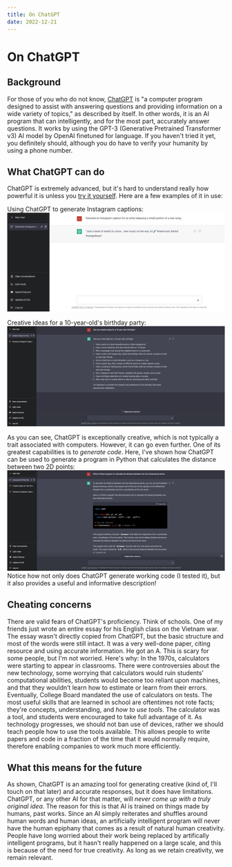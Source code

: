 ```yaml
---
title: On ChatGPT
date: 2022-12-21
---
```


# On ChatGPT

## Background

For those of you who do not know, [ChatGPT](https://chat.openai.com/chat) is "a computer program designed to assist with answering questions and providing information on a wide variety of topics," as described by itself. In other words, it is an AI program that can intelligently, and for the most part, accurately answer questions. It works by using the GPT-3 (Generative Pretrained Transformer v3) AI model by OpenAI finetuned for language. If you haven't tried it yet, you definitely should, although you do have to verify your humanity by using a phone number.

## What ChatGPT can do

ChatGPT is extremely advanced, but it's hard to understand really how powerful it is unless you [try it yourself](https://chat.openai.com/chat). Here are a few examples of it in use:

Using ChatGPT to generate Instagram captions:
!["Example of using ChatGPT to generate an Instagram caption"](/assets/images/chatgpt-1.png)

Creative ideas for a 10-year-old's birthday party:
!["Example of using ChatGPT to generate ideas for a 10-year-old's birthday party"](/assets/images/chatgpt-2.png)

As you can see, ChatGPT is exceptionally creative, which is not typically a trait associated with computers. However, it can go even further. One of its greatest capabilities is to _generate code_. Here, I've shown how ChatGPT can be used to generate a program in Python that calculates the distance between two 2D points:
!["ChatGPT generating a Python program"](/assets/images/chatgpt-3.png)
Notice how not only does ChatGPT generate working code (I tested it), but it also provides a useful and informative description!

## Cheating concerns

There are valid fears of ChatGPT's proficiency. Think of schools. One of my friends just wrote an entire essay for his English class on the Vietnam war. The essay wasn't directly copied from ChatGPT, but the basic structure and most of the words were still intact. It was a very well-done paper, citing resource and using accurate information. He got an A. This is scary for some people, but I'm not worried. Here's why: In the 1970s, calculators were starting to appear in classrooms. There were controversies about the new technology, some worrying that calculators would ruin students’ computational abilities, students would become too reliant upon machines, and that they wouldn’t learn how to estimate or learn from their errors. Eventually, College Board mandated the use of calculators on tests. The most useful skills that are learned in school are oftentimes not rote facts; they're concepts, understanding, and _how to use tools_. The calculator was a tool, and students were encouraged to take full advantage of it. As technology progresses, we should not ban use of devices, rather we should teach people how to use the tools available. This allows people to write papers and code in a fraction of the time that it would normally require, therefore enabling companies to work much more efficiently.

## What this means for the future

As shown, ChatGPT is an amazing tool for generating creative (kind of, I'll touch on that later) and accurate responses, but it does have limitations. ChatGPT, or any other AI for that matter, will _never come up with a truly original idea_. The reason for this is that AI is trained on things made by humans, past works. Since an AI simply reiterates and shuffles around human words and human ideas, an artificially intelligent program will never have the human epiphany that comes as a result of natural human creativity. People have long worried about their work being replaced by artifically intelligent programs, but it hasn't really happened on a large scale, and this is because of the need for true creativity. As long as we retain creativity, we remain relevant.
